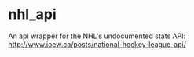 # nhl_api
An api wrapper for the NHL's undocumented stats API: http://www.joew.ca/posts/national-hockey-league-api/
